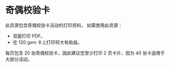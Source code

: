 # 奇偶校验卡

此资源包含奇偶校验卡活动的打印资料。 如需使用此资源：

- 双面打印 PDF。
- 在 120 gsm 卡上打印将大有助益。

每页包含 20 张奇偶校验卡，因此建议您至少打印 2 页卡片，因为 40 张卡适用于大部分活动。